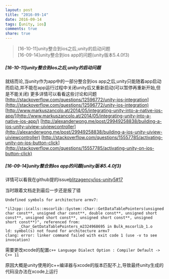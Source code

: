 ```yaml
---
layout: post
title: "2016-09-14"
date: 2016-09-14
tags: [unity, ios]
comments: true
share: true
---
```


> [16-10-11]unity整合到ios之后,unity的启动问题 <br>
> [16-09-14]unity整合到ios app的问题(unity版本5.4.0f3) <br>

##### [16-10-11]unity整合到ios之后,unity的启动问题

就结而论,当unity作为app中的一部分整合到ios app之后,unity只能随着app启动而启动,并不能在app运行过程中关闭unity后又重新启动(可以暂停再重新开始,但是不能关闭)
更多详情可以看看这些讨论和问题  
[http://stackoverflow.com/questions/12596772/unity-ios-integration](http://stackoverflow.com/questions/12596772/unity-ios-integration)
[http://www.markuszancolo.at/2014/05/integrating-unity-into-a-native-ios-app/](http://www.markuszancolo.at/2014/05/integrating-unity-into-a-native-ios-app/)
[http://alexanderwong.me/post/29949258838/building-a-ios-unity-uiview-uiviewcontroller](http://alexanderwong.me/post/29949258838/building-a-ios-unity-uiview-uiviewcontroller)
[http://stackoverflow.com/questions/15557785/activating-unity-on-ios-button-click](http://stackoverflow.com/questions/15557785/activating-unity-on-ios-button-click)

##### [16-09-14]unity整合到ios app的问题(unity版本5.4.0f3)

详情可以看我在github提的issue[blitzagency/ios-unity5#17](https://github.com/blitzagency/ios-unity5/issues/17)

当时跟着文档走到最后一步还是报了错

```shell
Undefined symbols for architecture armv7:
  "il2cpp::icalls::mscorlib::System::Char::GetDataTablePointers(unsigned char const**, unsigned char const**, double const**, unsigned short const**, unsigned short const**, unsigned short const**, unsigned short const**)", referenced from:
      _Char_GetDataTablePointers_m2324968695 in Bulk_mscorlib_1.o
ld: symbol(s) not found for architecture armv7
clang: error: linker command failed with exit code 1 (use -v to see invocation)
```

需要更改xcode的配置`c++ Language Dialect Option : Compiler Default -> C++ 11`

原因大概是unity使用的c++编译器与xcode的版本匹配不上,导致最终unity生成的代码没办法在xcode上运行